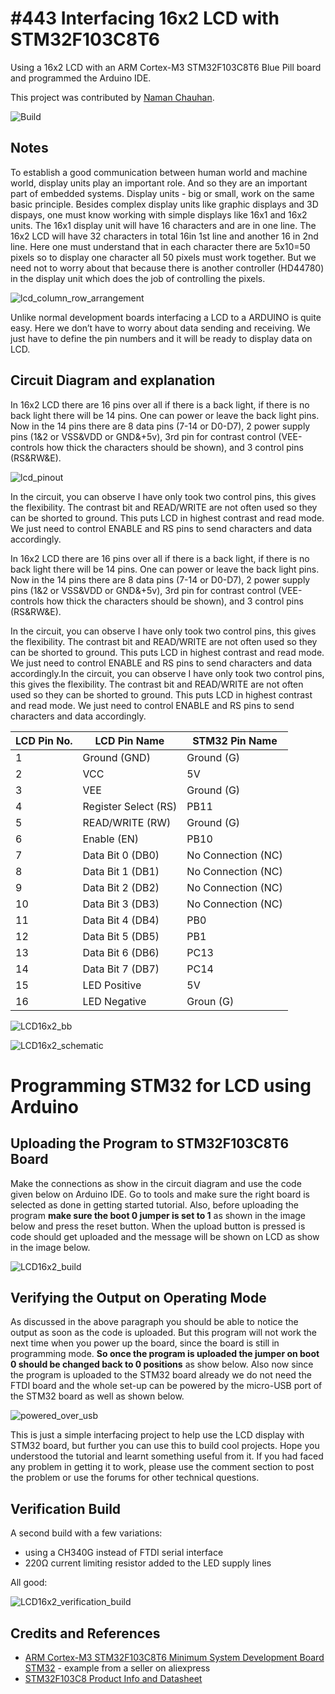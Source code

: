 ﻿# #443 Interfacing 16x2 LCD with STM32F103C8T6

Using a 16x2 LCD with an ARM Cortex-M3 STM32F103C8T6 Blue Pill board and programmed the Arduino IDE.

This project was contributed by [Naman Chauhan](https://github.com/chauhannaman98).

![Build](./assets/LCD16x2_build.jpg?raw=true)

## Notes

To establish a good communication between human world and machine world, display units play an important role. And so they are an important part of embedded systems. Display units - big or small, work on the same basic principle. Besides complex display units like graphic displays and 3D dispays, one must know working with simple displays like 16x1 and 16x2 units. The 16x1 display unit will have 16 characters and are in one line. The 16x2 LCD will have 32 characters in total 16in 1st line and another 16 in 2nd line. Here one must understand that in each character there are 5x10=50 pixels so to display one character all 50 pixels must work together. But we need not to worry about that because there is another controller (HD44780) in the display unit which does the job of controlling the pixels.

![lcd_column_row_arrangement](./assets/lcd_column_row_arrangement.jpg?raw=true)

Unlike normal development boards interfacing a LCD to a ARDUINO is quite easy. Here we don’t have to worry about data sending and receiving. We just have to define the pin numbers and it will be ready to display data on LCD.


## Circuit Diagram and explanation

In 16x2 LCD there are 16 pins over all if there is a back light, if there is no back light there will be 14 pins. One can power or leave the back light pins. Now in the 14 pins there are 8 data pins (7-14 or D0-D7), 2 power supply pins (1&2 or VSS&VDD or GND&+5v), 3rd pin for contrast control (VEE-controls how thick the characters should be shown), and 3 control pins (RS&RW&E).

![lcd_pinout](./assets/lcd_pinout.jpg?raw=true)

In the circuit, you can observe I have only took two control pins, this gives the flexibility. The contrast bit and READ/WRITE are not often used so they can be shorted to ground. This puts LCD in highest contrast and read mode. We just need to control ENABLE and RS pins to send characters and data accordingly.

In 16x2 LCD there are 16 pins over all if there is a back light, if there is no back light there will be 14 pins. One can power or leave the back light pins. Now in the 14 pins there are 8 data pins (7-14 or D0-D7), 2 power supply pins (1&2 or VSS&VDD or GND&+5v), 3rd pin for contrast control (VEE-controls how thick the characters should be shown), and 3 control pins (RS&RW&E).

In the circuit, you can observe I have only took two control pins, this gives the flexibility. The contrast bit and READ/WRITE are not often used so they can be shorted to ground. This puts LCD in highest contrast and read mode. We just need to control ENABLE and RS pins to send characters and data accordingly.In the circuit, you can observe I have only took two control pins, this gives the flexibility. The contrast bit and READ/WRITE are not often used so they can be shorted to ground. This puts LCD in highest contrast and read mode. We just need to control ENABLE and RS pins to send characters and data accordingly.

| LCD Pin No. | LCD Pin Name         | STM32 Pin Name     |
| ----------- | -------------------- | ------------------ |
| 1           | Ground (GND)         | Ground (G)         |
| 2           | VCC                  | 5V                 |
| 3           | VEE                  | Ground (G)         |
| 4           | Register Select (RS) | PB11               |
| 5           | READ/WRITE (RW)      | Ground (G)         |
| 6           | Enable (EN)          | PB10               |
| 7           | Data Bit 0 (DB0)     | No Connection (NC) |
| 8           | Data Bit 1 (DB1)     | No Connection (NC) |
| 9           | Data Bit 2 (DB2)     | No Connection (NC) |
| 10          | Data Bit 3 (DB3)     | No Connection (NC) |
| 11          | Data Bit 4 (DB4)     | PB0                |
| 12          | Data Bit 5 (DB5)     | PB1                |
| 13          | Data Bit 6 (DB6)     | PC13               |
| 14          | Data Bit 7 (DB7)     | PC14               |
| 15          | LED Positive         | 5V                 |
| 16          | LED Negative         | Groun (G)          |

![LCD16x2_bb](./assets/LCD16x2_bb.jpg?raw=true)

![LCD16x2_schematic](./assets/LCD16x2_schematic.jpg?raw=true)


# Programming STM32 for LCD using Arduino

## Uploading the Program to STM32F103C8T6 Board

Make the connections as show in the circuit diagram and use the code given below on Arduino IDE. Go to tools and make sure the right board is selected as done in getting started tutorial. Also, before uploading the program **make sure the boot 0 jumper is set to 1** as shown in the image below and press the reset button. When the upload button is pressed is code should get uploaded and the message will be shown on LCD as show in the image below.

![LCD16x2_build](./assets/LCD16x2_build.jpg?raw=true)

## Verifying the Output on Operating Mode

As discussed in the above paragraph you should be able to notice the output as soon as the code is uploaded. But this program will not work the next time when you power up the board, since the board is still in programming mode. **So once the program is uploaded the jumper on boot 0 should be changed back to 0 positions** as show below. Also now since the program is uploaded to the STM32 board already we do not need the FTDI board and the whole set-up can be powered by the micro-USB port of the STM32 board as well as shown below.

![powered_over_usb](./assets/powered_over_usb.jpg?raw=true)

This is just a simple interfacing project to help use the LCD display with STM32 board, but further you can use this to build cool projects. Hope you understood the tutorial and learnt something useful from it. If you had faced any problem in getting it to work, please use the comment section to post the problem or use the forums for other technical questions.


## Verification Build

A second build with a few variations:

* using a CH340G instead of FTDI serial interface
* 220Ω current limiting resistor added to the LED supply lines

All good:

![LCD16x2_verification_build](./assets/LCD16x2_verification_build.jpg?raw=true)

## Credits and References
* [ARM Cortex-M3 STM32F103C8T6 Minimum System Development Board STM32](https://www.aliexpress.com/item/STM32F103C8T6-ARM-STM32-Minimum-System-Development-Board-Module-For-Arduino/32667468626.html) - example from a seller on aliexpress
* [STM32F103C8 Product Info and Datasheet](http://www.st.com/en/microcontrollers/stm32f103c8.html)
